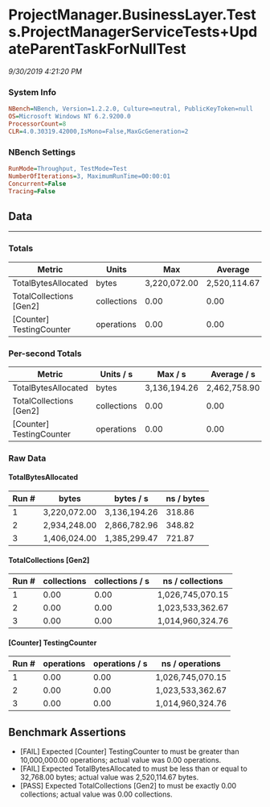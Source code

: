 ﻿# ProjectManager.BusinessLayer.Tests.ProjectManagerServiceTests+UpdateParentTaskForNullTest
_9/30/2019 4:21:20 PM_
### System Info
```ini
NBench=NBench, Version=1.2.2.0, Culture=neutral, PublicKeyToken=null
OS=Microsoft Windows NT 6.2.9200.0
ProcessorCount=8
CLR=4.0.30319.42000,IsMono=False,MaxGcGeneration=2
```

### NBench Settings
```ini
RunMode=Throughput, TestMode=Test
NumberOfIterations=3, MaximumRunTime=00:00:01
Concurrent=False
Tracing=False
```

## Data
-------------------

### Totals
|          Metric |           Units |             Max |         Average |             Min |          StdDev |
|---------------- |---------------- |---------------- |---------------- |---------------- |---------------- |
|TotalBytesAllocated |           bytes |    3,220,072.00 |    2,520,114.67 |    1,406,024.00 |      975,357.55 |
|TotalCollections [Gen2] |     collections |            0.00 |            0.00 |            0.00 |            0.00 |
|[Counter] TestingCounter |      operations |            0.00 |            0.00 |            0.00 |            0.00 |

### Per-second Totals
|          Metric |       Units / s |         Max / s |     Average / s |         Min / s |      StdDev / s |
|---------------- |---------------- |---------------- |---------------- |---------------- |---------------- |
|TotalBytesAllocated |           bytes |    3,136,194.26 |    2,462,758.90 |    1,385,299.47 |      942,780.32 |
|TotalCollections [Gen2] |     collections |            0.00 |            0.00 |            0.00 |            0.00 |
|[Counter] TestingCounter |      operations |            0.00 |            0.00 |            0.00 |            0.00 |

### Raw Data
#### TotalBytesAllocated
|           Run # |           bytes |       bytes / s |      ns / bytes |
|---------------- |---------------- |---------------- |---------------- |
|               1 |    3,220,072.00 |    3,136,194.26 |          318.86 |
|               2 |    2,934,248.00 |    2,866,782.96 |          348.82 |
|               3 |    1,406,024.00 |    1,385,299.47 |          721.87 |

#### TotalCollections [Gen2]
|           Run # |     collections | collections / s |ns / collections |
|---------------- |---------------- |---------------- |---------------- |
|               1 |            0.00 |            0.00 |1,026,745,070.15 |
|               2 |            0.00 |            0.00 |1,023,533,362.67 |
|               3 |            0.00 |            0.00 |1,014,960,324.76 |

#### [Counter] TestingCounter
|           Run # |      operations |  operations / s | ns / operations |
|---------------- |---------------- |---------------- |---------------- |
|               1 |            0.00 |            0.00 |1,026,745,070.15 |
|               2 |            0.00 |            0.00 |1,023,533,362.67 |
|               3 |            0.00 |            0.00 |1,014,960,324.76 |


## Benchmark Assertions

* [FAIL] Expected [Counter] TestingCounter to must be greater than 10,000,000.00 operations; actual value was 0.00 operations.
* [FAIL] Expected TotalBytesAllocated to must be less than or equal to 32,768.00 bytes; actual value was 2,520,114.67 bytes.
* [PASS] Expected TotalCollections [Gen2] to must be exactly 0.00 collections; actual value was 0.00 collections.

